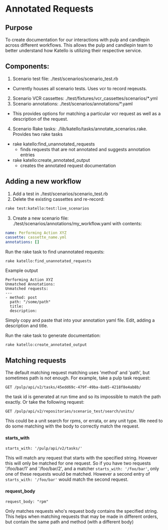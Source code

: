 # Annotated Requests

## Purpose
To create documentation for our interactions with pulp and candlepin across different workflows.  This allows the pulp and candlepin team to better understand how Katello is utilizing their respective service.

## Components:

1. Scenario test file: ./test/scenarios/scenario_test.rb 
  * Currently houses all scenario tests.  Uses vcr to record reqeusts.
2. Scenario VCR cassettes: ./test/fixtures/vcr_cassettes/scenarios/*.yml
3. Scenario annotations: ./test/scenarios/annotations/*.yaml
  * This provides options for matching a particular vcr request as well as a description of the request. 
4. Scenario Rake tasks: ./lib/katello/tasks/annotate_scenarios.rake. Provides two rake tasks
  * rake katello:find_unannotated_requests
    * finds requests that are not annotated and suggests annotation entries
  * rake katello:create_annotated_output
    * creates the annotated request documentation
    
## Adding a new workflow

1. Add a test in ./test/scenarios/scenario_test.rb 
2. Delete the existing cassettes and re-record:
```bash
rake test:katello:test:live_scenarios
```
3. Create a new scenario file: ./test/scenarios/annotations/my_workflow.yaml with contents:
```yaml
name: Performing Action XYZ
cassette: cassette_name.yml
annotations: []
```
Run the rake task to find unannotated requests:
```
rake katello:find_unannotated_requests
```
Example output
```
Performing Action XYZ
Unmatched Annotations:
Unmatched requests:
---
- method: post
  path: "/some/path"
  title: 
  description: 
```
Simply copy and paste that into your annotation yaml file.  Edit, adding a description and title.  

Run the rake task to generate documentation:

```
rake katello:create_annotated_output
```


## Matching requests

The default matching request matching uses 'method' and 'path', but sometimes path is not enough.  For example, take a pulp task request:

`GET /pulp/api/v2/tasks/45edd69c-479f-49ba-8a05-4218f8e4ab8b/`

the task id is generated at run time and so its impossible to match the path exactly.  Or take the following request:

`GET /pulp/api/v2/repositories/scenario_test/search/units/`

This could be a unit search for rpms, or errata, or any unit type.  We need to do some matching with the body to correctly match the request.


#### starts_with

`starts_with: '/pulp/api/v2/tasks/'`

This will match any request that starts with the specified string.  However this will only be matched for one request.  So if you have two requests '/foo/bar/1' and '/foo/bar/2', and a matcher `starts_with: '/foo/bar'`, only one of these requests would be matched.  However a second entry of `starts_with: '/foo/bar'` would match the second request.

#### request_body

`request_body: "rpm"`

Only matches requests who's request body contains the specified string.  This helps when matching requests that may be made in different orders, but contain the same path and method (with a different body)



